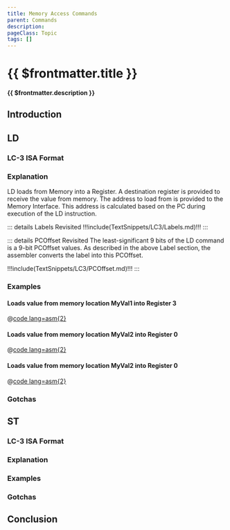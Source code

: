 ```yaml
---
title: Memory Access Commands
parent: Commands
description: 
pageClass: Topic
tags: []
---
```


# {{ $frontmatter.title }}
**{{ $frontmatter.description }}**

<KeyConcepts :ConceptArray= "[
{
  Concept:'Software in much more useful if it can interacts with users and other systems',
  Details:'Accepting input and providing outputs to/from a user or other system allows software to solve more complicated problems.'
}
]" />

## Introduction

## LD

### LC-3 ISA Format

<LC3Instruction opName="LD" :bitPattern="{OpCode:'0010', DR: '000',PCOffset:'000000000'}" :descriptions="[{OPCode:''},{PCOffset9:'Offset from current PC to branch'}]"  :examples="['LD R3, MyVal1 ; Loads the value from the memory location labeled MyVal1 into Register 3', 'LD R0, MyVal2 ; Loads the value from the memory location labeled MyVal2 into Register 0']"/>

### Explanation

LD loads from Memory into a Register. A destination register is provided to receive the value from memory. The address to load from is provided to the Memory Interface. This address is calculated based on the PC during execution of the LD instruction.

::: details Labels Revisited
!!!include(TextSnippets/LC3/Labels.md)!!!
:::

::: details PCOffset Revisited
The least-significant 9 bits of the LD command is a 9-bit PCOffset values. As described in the above Label section, the assembler converts the label into this PCOffset.

!!!include(TextSnippets/LC3/PCOffset.md)!!!
:::

### Examples

#### Loads value from memory location MyVal1 into Register 3
@[code lang=asm{2}](@/Assembly/Commands/ld1.asm)

#### Loads value from memory location MyVal2 into Register 0

@[code lang=asm{2}](@/Assembly/Commands/ld2.asm)

#### Loads value from memory location MyVal2 into Register 0

@[code lang=asm{2}](@/Assembly/Commands/ld3.asm)

### Gotchas

## ST

### LC-3 ISA Format

<LC3Instruction opName="NAME" :bitPattern="{OpCode:'0000', DR: '000', SR1:'000',Mode:'1',unused:'00',SR2:'000'}" :descriptions="[{OPCode:''},{DR:'Destination Register'},{SR1:'Source Register 1'}, {Mode:'1 indicates Immediate Mode'}, {unused: 'not used in Register Mode'},{SR2:'Source Register 2' }]"  :examples="['NAME R3, R1, R2 ; sum values in registers 1 and 2, store result in R3', 'NAME R3, R2, R2 ; Add R2 to itself, store result in R3']"/>

### Explanation

### Examples

### Gotchas

## Conclusion